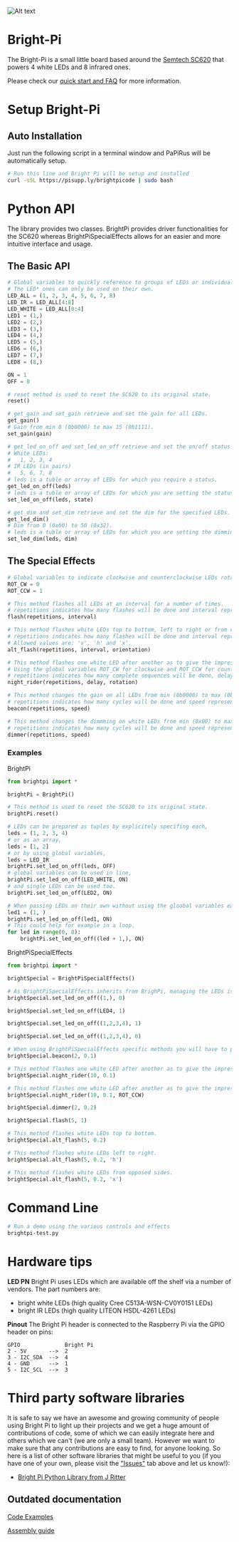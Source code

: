 ![Alt text](https://user-images.githubusercontent.com/16068311/30545098-8eedf47e-9c80-11e7-9965-4d21b620abb1.png?raw=true "Bright Pi Logo")
# Bright-Pi

The Bright-Pi is a small little board based around the [Semtech SC620](https://www.google.co.uk/url?sa=t&rct=j&q=&esrc=s&source=web&cd=2&cad=rja&uact=8&ved=0ahUKEwiXn8rVrbzXAhVCCewKHXdPAnkQFggtMAE&url=http%3A%2F%2Fwww.semtech.com%2Fimages%2Fdatasheet%2Fsc620.pdf&usg=AOvVaw1Y8NLV9Bro2-hKjN3PcTvR) that powers 4 white LEDs and 8 infrared ones.

Please check our [quick start and FAQ](https://www.pi-supply.com/make/bright-pi-quickstart-faq/) for more information.

# Setup Bright-Pi

## Auto Installation

Just run the following script in a terminal window and PaPiRus will be automatically setup.
```bash
# Run this line and Bright Pi will be setup and installed
curl -sSL https://pisupp.ly/brightpicode | sudo bash
```

# Python API
The library provides two classes.
BrightPi provides driver functionalities for the SC620 whereas BrightPiSpecialEffects allows for an easier and more intuitive interface and usage.

## The Basic API

```python
# Global variables to quickly reference to groups of LEDs or individual ones.
# The LED* ones can only be used on their own.
LED_ALL = (1, 2, 3, 4, 5, 6, 7, 8)
LED_IR = LED_ALL[4:8]
LED_WHITE = LED_ALL[0:4]
LED1 = (1,)
LED2 = (2,)
LED3 = (3,)
LED4 = (4,)
LED5 = (5,)
LED6 = (6,)
LED7 = (7,)
LED8 = (8,)

ON = 1
OFF = 0

# reset method is used to reset the SC620 to its original state.
reset()

# get_gain and set_gain retrieve and set the gain for all LEDs.
get_gain()
# Gain from min 0 (0b0000) to max 15 (0b1111).
set_gain(gain)

# get_led_on_off and set_led_on_off retrieve and set the on/off status of the LEDs.
# White LEDs:
#   1, 2, 3, 4
# IR LEDs (in pairs)
#   5, 6, 7, 8
# leds is a tuble or array of LEDs for which you require a status.
get_led_on_off(leds)
# leds is a tuble or array of LEDs for which you are setting the status as state.
set_led_on_off(leds, state)

# get_dim and set_dim retrieve and set the dim for the specified LEDs.
get_led_dim()
# Dim from 0 (0x00) to 50 (0x32).
# leds is a tuble or array of LEDs for which you are setting the dimming level as dim.
set_led_dim(leds, dim)
```

## The Special Effects

```python
# Global variables to indicate clockwise and counterclockwise LEDs rotations sequences.
ROT_CW = 0
ROT_CCW = 1

# This method flashes all LEDs at an interval for a number of times.
# repetitions indicates how many flashes will be done and interval represents the time between on and off.
flash(repetitions, interval)

# This method flashes white LEDs top to bottom, left to right or from opposed sides.
# repetitions indicates how many flashes will be done and interval represents the time between on and off. Orientation defaults to 'v'.
# Allowed values are: 'v', 'h' and 'x'.
alt_flash(repetitions, interval, orientation)

# This method flashes one white LED after another as to give the impression of a rotating sequence.
# Using the global variables ROT_CW for clockwise and ROT_CCW for counterclockwise.
# repetitions indicates how many complete sequences will be done, delay represents the time between LEDs subsequantly turning on and rotation set the direction.
night_rider(repetitions, delay, rotation)

# This method changes the gain on all LEDs from min (0b0000) to max (0b1111)
# repetitions indicates how many cycles will be done and speed represents how quickly each cycle will be completed by specifing a time between each change of gain.
beacon(repetitions, speed)

# This method changes the dimmming on white LEDs from min (0x00) to max (0x32)
# repetitions indicates how many cycles will be done and speed represents how quickly each cycle will be completed by specifing a time between each change of dimming level.
dimmer(repetitions, speed)
```

### Examples

BrightPi

```python
from brightpi import *

brightPi = BrightPi()

# This method is used to reset the SC620 to its original state.
brightPi.reset()

# LEDs can be prepared as tuples by explicitely specifing each,
leds = (1, 2, 3, 4)
# or as an array,
leds = [1, 2]
# or by using global variables,
leds = LED_IR
brightPi.set_led_on_off(leds, OFF)
# global variables can be used in line,
brightPi.set_led_on_off(LED_WHITE, ON)
# and single LEDs can be used too.
brightPi.set_led_on_off(LED2, ON)

# When passing LEDs on their own without using the gloabal variables each has to be represented as a tuple with only one element.
led1 = (1, )
brightPi.set_led_on_off(led1, ON)
# This could help for example in a loop.
for led in range(0, 8):
    brightPi.set_led_on_off((led + 1,), ON)
```

BrightPiSpecialEffects

```python
from brightpi import *

brightSpecial = BrightPiSpecialEffects()

# As BrightPiSpecialEffects inherits from BrighPi, managing the LEDs is done in the same way.
brightSpecial.set_led_on_off((1,), 0)

brightSpecial.set_led_on_off(LED4, 1)

brightSpecial.set_led_on_off((1,2,3,4), 1)

brightSpecial.set_led_on_off((1,2,3,4), 0)

# When using BrightPiSpecialEffects specific methods you will have to provide different parameters depending on the method chosen.
brightSpecial.beacon(2, 0.1)

# This method flashes one white LED after another as to give the impression of a clockwise rotating sequence.
brightSpecial.night_rider(10, 0.1)

# This method flashes one white LED after another as to give the impression of a counterclockwise rotating sequence.
brightSpecial.night_rider(10, 0.1, ROT_CCW)

brightSpecial.dimmer(2, 0.2)

brightSpecial.flash(5, 1)

# This method flashes white LEDs top to bottom.
brightSpecial.alt_flash(5, 0.2)

# This method flashes white LEDs left to right.
brightSpecial.alt_flash(5, 0.2, 'h')

# This method flashes white LEDs from opposed sides.
brightSpecial.alt_flash(5, 0.2, 'x')
```

# Command Line

```bash
# Run a demo using the various controls and effects
brightpi-test.py
```

# Hardware tips

**LED PN**
Bright Pi uses LEDs which are available off the shelf via a number of vendors.
The part numbers are:
* bright white LEDs (high quality Cree C513A-WSN-CV0Y0151 LEDs)
* bright IR LEDs (high quality LITEON HSDL-4261 LEDs)

**Pinout**
The Bright Pi header is connected to the Raspberry Pi via the GPIO header on pins:
```
GPIO              Bright Pi
2 - 5V       -->  2
3 - I2C_SDA  -->  4
4 - GND      -->  1
5 - I2C_SCL  -->  3
```

# Third party software libraries

It is safe to say we have an awesome and growing community of people using Bright Pi to light up their projects and we get a huge amount of contributions of code, some of which we can easily integrate here and others which we can't (we are only a small team). However we want to make sure that any contributions are easy to find, for anyone looking. So here is a list of other software libraries that might be useful to you (if you have one of your own, please visit the ["Issues"](https://github.com/PiSupply/Bright-Pi/issues) tab above and let us know!):

* [Bright Pi Python Library from J Ritter](https://github.com/jritter/brightpi)

## Outdated documentation
[Code Examples](https://www.pi-supply.com/bright-pi-v1-0-code-examples/)

[Assembly guide](https://www.pi-supply.com/bright-pi-v1-0-assembly-instructions/) 
